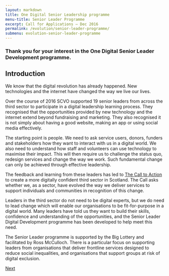 ```yaml
---
layout: markdown
title: One Digital Senior Leadership programme
menu-title: Senior Leader Programme
excerpt: Call for Applications – Dec 2016
permalink: /evolution/senior-leader-programme/
submenu: evolution-senior-leader-programme
---
```


### Thank you for your interest in the One Digital Senior Leader Development programme.

## Introduction

We know that the digital revolution has already happened. New technologies and the internet have changed the way we live our lives.

Over the course of 2016 SCVO supported 19 senior leaders from across the third sector to participate in a digital leadership learning process. They recognised that the opportunities provided by new technology and the internet extend beyond fundraising and marketing. They also recognised it is not simply about having a good website, making an app or using social media effectively.

The starting point is people. We need to ask service users, donors, funders and stakeholders how they want to interact with us in a digital world. We also need to understand how staff and volunteers can use technology to maximise their impact. This will then require us to challenge the status quo, redesign services and change the way we work. Such fundamental change can only be achieved through effective leadership.

The feedback and learning from these leaders has led to [The Call to Action](http://www.scvo.org.uk/news-campaigns-and-policy/research/digital-call-to-action/) to create a more digitally confident third sector in Scotland. The Call asks whether we, as a sector, have evolved the way we deliver services to support individuals and communities in recognition of this change.

Leaders in the third sector do not need to be digital experts, but we do need to lead change which will enable our organisations to be fit-for-purpose in a digital world.
Many leaders have told us they want to build their skills, confidence and understanding of the opportunities, and the Senior Leader Digital Development programme has been developed to help meet this need.

The Senior Leader programme is supported by the Big Lottery and facilitated by Ross McCulloch. There is a particular focus on supporting leaders from organisations that deliver frontline services designed to reduce social inequalities, and organisations that support groups at risk of digital exclusion.

<div class="section headingless">
    <a href="evolution/senior-leader-programme/context/" class="btn right">
        <i class="fa fa-pull-right fa-chevron-right"></i>
        Next
    </a>
</div>
